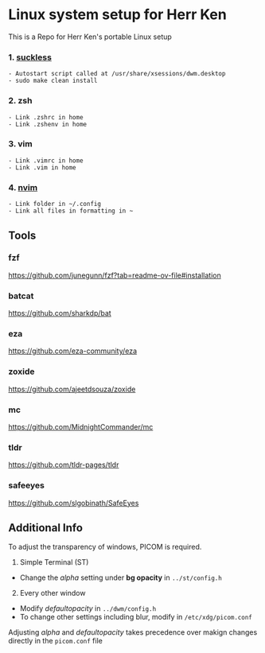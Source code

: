 # Linux system setup for Herr Ken

This is a Repo for Herr Ken's portable Linux setup 


### 1. [suckless](https://suckless.org)
	- Autostart script called at /usr/share/xsessions/dwm.desktop
	- sudo make clean install

### 2. zsh
	- Link .zshrc in home
	- Link .zshenv in home
### 3. vim
	- Link .vimrc in home
	- Link .vim in home
### 4. [nvim](https://github.com/neovim/neovim/blob/master/INSTALL.md)
	- Link folder in ~/.config
	- Link all files in formatting in ~ 

## Tools 

### fzf
https://github.com/junegunn/fzf?tab=readme-ov-file#installation

### batcat
https://github.com/sharkdp/bat

### eza
https://github.com/eza-community/eza

### zoxide
https://github.com/ajeetdsouza/zoxide

### mc
https://github.com/MidnightCommander/mc

### tldr
https://github.com/tldr-pages/tldr

### safeeyes
https://github.com/slgobinath/SafeEyes

## Additional Info
To adjust the transparency of windows, PICOM is required. 
1. Simple Terminal (ST)
- Change the _alpha_ setting under **bg opacity** in `../st/config.h`

2. Every other window
- Modify _defaultopacity_ in `../dwm/config.h`
- To change other settings including blur, modify in `/etc/xdg/picom.conf`

Adjusting _alpha_ and _defaultopacity_ takes precedence over makign changes directly in the `picom.conf` file
